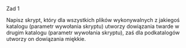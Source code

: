 Zad 1

Napisz skrypt, który dla wszystkich plików wykonywalnych z jakiegoś katalogu (parametr wywołania skryptu) utworzy dowiązania twarde w drugim katalogu (parametr wywołania skryptu), zaś dla podkatalogów utworzy on dowiązania miękkie. 
 